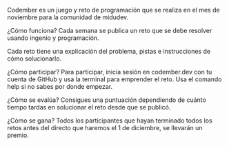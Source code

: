 Codember es un juego y reto de programación que se realiza en el mes de noviembre para la comunidad de midudev.

¿Cómo funciona?
Cada semana se publica un reto que se debe resolver usando ingenio y programación.

Cada reto tiene una explicación del problema, pistas e instrucciones de cómo solucionarlo.

¿Cómo participar?
Para participar, inicia sesión en codember.dev con tu cuenta de GitHub y usa la terminal para emprender el reto. Usa el comando help si no sabes por donde empezar.

¿Cómo se evalúa?
Consigues una puntuación dependiendo de cuánto tiempo tardas en solucionar el reto desde que se publicó.

¿Cómo se gana?
Todos los participantes que hayan terminado todos los retos antes del directo que haremos el 1 de diciembre, se llevarán un premio.
